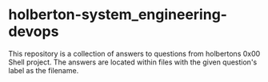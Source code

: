# holberton-system_engineering-devops
This repository is a collection of answers to questions from holbertons 0x00 Shell project.
The answers are located within files with the given question's label as the filename.
